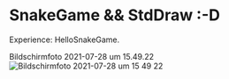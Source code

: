 # SnakeGame && StdDraw :-D
Experience: HelloSnakeGame.

Bildschirmfoto 2021-07-28 um 15.49.22![Bildschirmfoto 2021-07-28 um 15 49 22](https://user-images.githubusercontent.com/82414531/127336237-1daa49f9-2565-47c2-bb25-e078bcfb720f.png)


